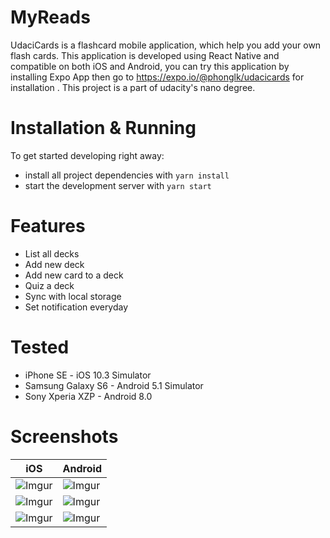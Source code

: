 # MyReads

UdaciCards is a flashcard mobile application, which help you add your own flash cards. This application is developed using React Native and compatible on both iOS and Android, you can try this application by installing Expo App then go to https://expo.io/@phonglk/udacicards for installation . This project is a part of udacity's nano degree.

# Installation & Running
To get started developing right away:

* install all project dependencies with `yarn install`
* start the development server with `yarn start`

# Features
* List all decks
* Add new deck
* Add new card to a deck
* Quiz a deck
* Sync with local storage
* Set notification everyday

# Tested
* iPhone SE - iOS 10.3 Simulator
* Samsung Galaxy S6 - Android 5.1 Simulator
* Sony Xperia XZP - Android 8.0

# Screenshots
|iOS|Android|
|---|-------|
|![Imgur](https://i.imgur.com/gkQKNCv.png)|![Imgur](https://i.imgur.com/xigO7Jy.png)|
|![Imgur](https://i.imgur.com/2zTHEp1.png)|![Imgur](https://i.imgur.com/UKU1KeE.png)|
|![Imgur](https://i.imgur.com/7P5JGpp.png)|![Imgur](https://i.imgur.com/BHsfXu7.png)|
